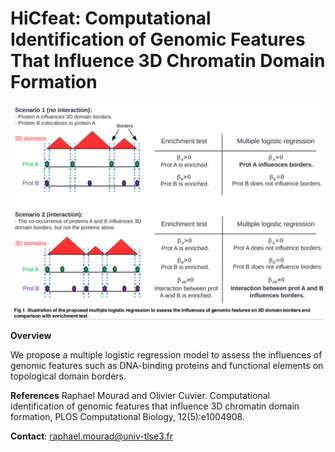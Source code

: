 # HiCfeat: Computational Identification of Genomic Features That Influence 3D Chromatin Domain Formation

![alt text](https://github.com/morphos30/HiCfeat/blob/master/hicfeat.png)

**Overview**

We propose a multiple logistic regression model to assess the influences of genomic features such as DNA-binding proteins and functional elements on topological domain borders. 

**References**
Raphael Mourad and Olivier Cuvier. Computational identification of genomic features that influence 3D chromatin domain formation, PLOS Computational Biology, 12(5):e1004908.

**Contact**:
raphael.mourad@univ-tlse3.fr
